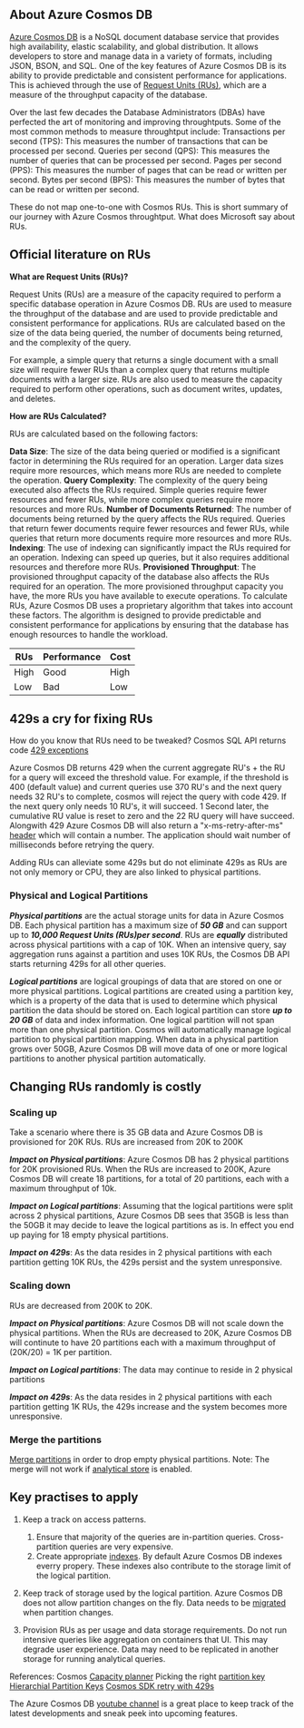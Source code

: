 ## About Azure Cosmos DB

[Azure Cosmos DB](https://learn.microsoft.com/en-us/azure/cosmos-db/introduction) is a NoSQL document database service that provides high availability, elastic scalability, and global distribution. It allows developers to store and manage data in a variety of formats, including JSON, BSON, and SQL. One of the key features of Azure Cosmos DB is its ability to provide predictable and consistent performance for applications. This is achieved through the use of [Request Units (RUs)](https://learn.microsoft.com/en-us/azure/cosmos-db/request-units), which are a measure of the throughput capacity of the database.


Over the last few decades the Database Administrators (DBAs) have perfected the art of monitoring and improving throughtputs.  Some of the most common methods to measure throughtput include: 
Transactions per second (TPS): This measures the number of transactions that can be processed per second.
Queries per second (QPS): This measures the number of queries that can be processed per second.
Pages per second (PPS): This measures the number of pages that can be read or written per second.
Bytes per second (BPS): This measures the number of bytes that can be read or written per second.

These do not map one-to-one with Cosmos RUs. This is short summary of our journey with Azure Cosmos throughtput. 
What does Microsoft say about RUs.

## Official literature on RUs



**What are Request Units (RUs)?**

Request Units (RUs) are a measure of the capacity required to perform a specific database operation in Azure Cosmos DB. RUs are used to measure the throughput of the database and are used to provide predictable and consistent performance for applications. RUs are calculated based on the size of the data being queried, the number of documents being returned, and the complexity of the query.

For example, a simple query that returns a single document with a small size will require fewer RUs than a complex query that returns multiple documents with a larger size. RUs are also used to measure the capacity required to perform other operations, such as document writes, updates, and deletes.

**How are RUs Calculated?**

RUs are calculated based on the following factors:

**Data Size**: The size of the data being queried or modified is a significant factor in determining the RUs required for an operation. Larger data sizes require more resources, which means more RUs are needed to complete the operation. 
**Query Complexity**: The complexity of the query being executed also affects the RUs required. Simple queries require fewer resources and fewer RUs, while more complex queries require more resources and more RUs.
**Number of Documents Returned**: The number of documents being returned by the query affects the RUs required. Queries that return fewer documents require fewer resources and fewer RUs, while queries that return more documents require more resources and more RUs.
**Indexing**: The use of indexing can significantly impact the RUs required for an operation. Indexing can speed up queries, but it also requires additional resources and therefore more RUs.
**Provisioned Throughput**: The provisioned throughput capacity of the database also affects the RUs required for an operation. The more provisioned throughput capacity you have, the more RUs you have available to execute operations.
To calculate RUs, Azure Cosmos DB uses a proprietary algorithm that takes into account these factors. The algorithm is designed to provide predictable and consistent performance for applications by ensuring that the database has enough resources to handle the workload. 
    

| RUs      | Performance |Cost |
| ----------- | ----------- |----------- |
| High      |     Good    | High |
| Low   | Bad| Low|  


## 429s a cry for fixing RUs 
How do you know that RUs need to be tweaked? Cosmos SQL API returns code [429 exceptions](https://learn.microsoft.com/en-us/azure/cosmos-db/nosql/troubleshoot-request-rate-too-large?tabs=resource-specific)


Azure Cosmos DB returns 429 when the current aggregate RU's + the RU for a query will exceed the threshold value. For example, if the threshold is 400 (default value) and current queries use 370 RU's and the next query needs 32 RU's to complete, cosmos will reject the query with code 429. If the next query only needs 10 RU's, it will succeed. 1 Second later, the cumulative RU value is reset to zero and the 22 RU query will have succeed. Alongwith 429 Azure Cosmos DB will also return a "x-ms-retry-after-ms" [header](https://learn.microsoft.com/en-us/rest/api/cosmos-db/common-cosmosdb-rest-response-headers) which will contain a number. The application should wait number of milliseconds before retrying the query.


Adding RUs can alleviate some 429s but do not eliminate 429s as RUs are not only memory or CPU, they are also linked to physical partitions. 

### Physical and Logical Partitions

***Physical partitions*** are the actual storage units for data in Azure Cosmos DB. Each physical partition has a maximum size of ***50 GB*** and can support up to ***10,000 Request Units (RUs)per second***. RUs are ***equally*** distributed across physical partitions with a cap of 10K. When an intensive query, say aggregation runs against a partition and uses 10K RUs, the Cosmos DB API starts returning 429s for all other queries.

***Logical partitions*** are logical groupings of data that are stored on one or more physical partitions. Logical partitions are created using a partition key, which is a property of the data that is used to determine which physical partition the data should be stored on. Each logical partition can store ***up to 20 GB*** of data and index information. One logical partition will not span more than one physical partition. Cosmos will automatically manage logical partition to physical partition mapping. When data in a physical partition grows over 50GB, Azure Cosmos DB will move data of one or more logical partitions to another physical partition automatically.
 
## Changing RUs randomly is costly

### Scaling up
Take a scenario where there is 35 GB data and Azure Cosmos DB is provisioned for 20K RUs. RUs are increased from 20K to 200K

***Impact on Physical partitions***:
Azure Cosmos DB has 2 physical partitions for 20K provisioned RUs. When the RUs are increased to 200K, Azure Cosmos DB will create 18 partitions, for a total of 20 partitions, each with a maximum throughput of 10k.

***Impact on Logical partitions***:
Assuming that the logical partitions were split across 2 physical partitions, Azure Cosmos DB sees that 35GB is less than the 50GB it may decide to leave the logical partitions as is.
In effect you end up paying for 18 empty physical partitions. 

***Impact on 429s***:
As the data resides in 2 physical partitions with each partition getting 10K RUs, the 429s persist and the system unresponsive.

### Scaling down
RUs are decreased from 200K to 20K. 

***Impact on Physical partitions***:
Azure Cosmos DB will not scale down the physical partitions. When the RUs are decreased to 20K, Azure Cosmos DB will continute to have 20 partitions each with a maximum throughput of (20K/20) = 1K per partition.

***Impact on Logical partitions***:
The data may continue to reside in 2 physical partitions

 ***Impact on 429s***:
As the data resides in 2 physical partitions with each partition getting 1K RUs, the 429s increase and the system becomes more unresponsive.

### Merge the partitions
[Merge partitions](https://learn.microsoft.com/en-us/azure/cosmos-db/merge?tabs=azure-powershell%2Cnosql) in order to drop empty physical partitions. 
Note: The merge will not work if [analytical store](https://learn.microsoft.com/en-us/azure/cosmos-db/analytical-store-introduction) is enabled.


## Key practises to apply 
1. Keep a track on access patterns. 
    1. Ensure that majority of the queries are in-partition queries. Cross-partition queries are very expensive.
    2. Create appropriate [indexes](https://learn.microsoft.com/en-us/azure/cosmos-db/index-overview). By default Azure Cosmos DB indexes everry propery. These indexes also contribute to the storage limit of the logical partition.

2. Keep track of storage used by the logical partition. Azure Cosmos DB does not allow partition changes on the fly. Data needs to be [migrated](https://devblogs.microsoft.com/cosmosdb/how-to-change-your-partition-key/) when partition changes.

3. Provision RUs as per usage and data storage requirements. Do not run intensive queries like aggregation on containers that UI. This may degrade user experience. Data may need to be replicated in another storage for running analytical queries.

References:
Cosmos [Capacity planner](https://learn.microsoft.com/en-us/azure/cosmos-db/nosql/estimate-ru-with-capacity-planner)
Picking the right [partition key](https://learn.microsoft.com/en-us/azure/cosmos-db/partitioning-overview)
[Hierarchial Partition Keys](https://learn.microsoft.com/en-us/azure/cosmos-db/hierarchical-partition-keys?tabs=net-v3%2Cbicep)
[Cosmos SDK retry with 429s](https://mattruma.com/adventures-with-cosmos-alerting-and-429-status-codes/)

The Azure Cosmos DB [youtube channel](https://www.youtube.com/azurecosmosdb) is a great place to keep track of the latest developments and sneak peek into upcoming features.